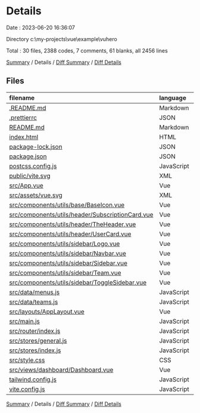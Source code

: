 # Details

Date : 2023-06-20 16:36:07

Directory c:\\my-projects\\vue\\example\\vuhero

Total : 30 files,  2388 codes, 7 comments, 61 blanks, all 2456 lines

[Summary](results.md) / Details / [Diff Summary](diff.md) / [Diff Details](diff-details.md)

## Files
| filename | language | code | comment | blank | total |
| :--- | :--- | ---: | ---: | ---: | ---: |
| [.README.md](/.README.md) | Markdown | 16 | 0 | 2 | 18 |
| [.prettierrc](/.prettierrc) | JSON | 3 | 0 | 1 | 4 |
| [README.md](/README.md) | Markdown | 4 | 0 | 4 | 8 |
| [index.html](/index.html) | HTML | 13 | 0 | 1 | 14 |
| [package-lock.json](/package-lock.json) | JSON | 1,907 | 0 | 1 | 1,908 |
| [package.json](/package.json) | JSON | 27 | 0 | 1 | 28 |
| [postcss.config.js](/postcss.config.js) | JavaScript | 6 | 0 | 1 | 7 |
| [public/vite.svg](/public/vite.svg) | XML | 1 | 0 | 0 | 1 |
| [src/App.vue](/src/App.vue) | Vue | 7 | 0 | 1 | 8 |
| [src/assets/vue.svg](/src/assets/vue.svg) | XML | 1 | 0 | 0 | 1 |
| [src/components/utils/base/BaseIcon.vue](/src/components/utils/base/BaseIcon.vue) | Vue | 5 | 0 | 1 | 6 |
| [src/components/utils/header/SubscriptionCard.vue](/src/components/utils/header/SubscriptionCard.vue) | Vue | 74 | 0 | 3 | 77 |
| [src/components/utils/header/TheHeader.vue](/src/components/utils/header/TheHeader.vue) | Vue | 15 | 0 | 1 | 16 |
| [src/components/utils/header/UserCard.vue](/src/components/utils/header/UserCard.vue) | Vue | 14 | 1 | 1 | 16 |
| [src/components/utils/sidebar/Logo.vue](/src/components/utils/sidebar/Logo.vue) | Vue | 15 | 0 | 1 | 16 |
| [src/components/utils/sidebar/Navbar.vue](/src/components/utils/sidebar/Navbar.vue) | Vue | 38 | 0 | 1 | 39 |
| [src/components/utils/sidebar/Sidebar.vue](/src/components/utils/sidebar/Sidebar.vue) | Vue | 27 | 0 | 6 | 33 |
| [src/components/utils/sidebar/Team.vue](/src/components/utils/sidebar/Team.vue) | Vue | 40 | 0 | 3 | 43 |
| [src/components/utils/sidebar/ToggleSidebar.vue](/src/components/utils/sidebar/ToggleSidebar.vue) | Vue | 21 | 0 | 3 | 24 |
| [src/data/menus.js](/src/data/menus.js) | JavaScript | 22 | 0 | 1 | 23 |
| [src/data/teams.js](/src/data/teams.js) | JavaScript | 17 | 4 | 1 | 22 |
| [src/layouts/AppLayout.vue](/src/layouts/AppLayout.vue) | Vue | 14 | 0 | 3 | 17 |
| [src/main.js](/src/main.js) | JavaScript | 31 | 0 | 3 | 34 |
| [src/router/index.js](/src/router/index.js) | JavaScript | 21 | 0 | 4 | 25 |
| [src/stores/general.js](/src/stores/general.js) | JavaScript | 11 | 0 | 2 | 13 |
| [src/stores/index.js](/src/stores/index.js) | JavaScript | 10 | 0 | 8 | 18 |
| [src/style.css](/src/style.css) | CSS | 7 | 0 | 3 | 10 |
| [src/views/dashboard/Dashboard.vue](/src/views/dashboard/Dashboard.vue) | Vue | 5 | 0 | 1 | 6 |
| [tailwind.config.js](/tailwind.config.js) | JavaScript | 11 | 1 | 1 | 13 |
| [vite.config.js](/vite.config.js) | JavaScript | 5 | 1 | 2 | 8 |

[Summary](results.md) / Details / [Diff Summary](diff.md) / [Diff Details](diff-details.md)